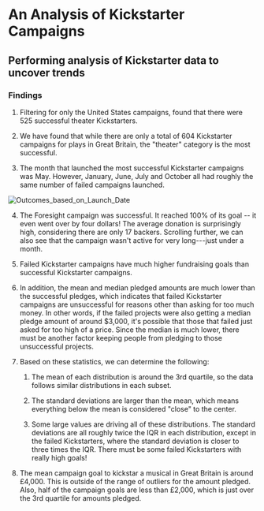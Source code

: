 # An Analysis of Kickstarter Campaigns
## Performing analysis of Kickstarter data to uncover trends

### **Findings**

1. Filtering for only the United States campaigns, found that there were 525 successful theater Kickstarters.

2. We have found that while there are only a total of 604 Kickstarter campaigns for plays in Great Britain, the "theater" category is the most successful.

3. The month that launched the most successful Kickstarter campaigns was May. However, January, June, July and October all had roughly the same number of failed campaigns launched.

![Outcomes_based_on_Launch_Date](path/to/Outcomes_Based_on_Launch_Date.png)

4. The Foresight campaign was successful. It reached 100% of its goal -- it even went over by four dollars! The average donation is surprisingly high, considering there are only 17 backers. Scrolling further, we can also see that the campaign wasn't active for very long---just under a month.

5. Failed Kickstarter campaigns have much higher fundraising goals than successful Kickstarter campaigns. 

6. In addition, the mean and median pledged amounts are much lower than the successful pledges, which indicates that failed Kickstarter campaigns are unsuccessful for reasons other than asking for too much money. In other words, if the failed projects were also getting a median pledge amount of around $3,000, it's possible that those that failed just asked for too high of a price. Since the median is much lower, there must be another factor keeping people from pledging to those unsuccessful projects. 

7. Based on these statistics, we can determine the following:

   1.  The mean of each distribution is around the 3rd quartile, so the data follows similar distributions in each subset.

   2.   The standard deviations are larger than the mean, which means everything below the mean is considered "close" to the center.

   3.  Some large values are driving all of these distributions. The standard deviations are all roughly twice the IQR in each distribution, except in the failed Kickstarters, where the standard deviation is closer to three times the IQR. There must be some failed Kickstarters with really high goals!

8. The mean campaign goal to kickstar a musical in Great Britain is around £4,000. This is outside of the range of outliers for the amount pledged. Also, half of the campaign goals are less than £2,000, which is just over the 3rd quartile for amounts pledged.

